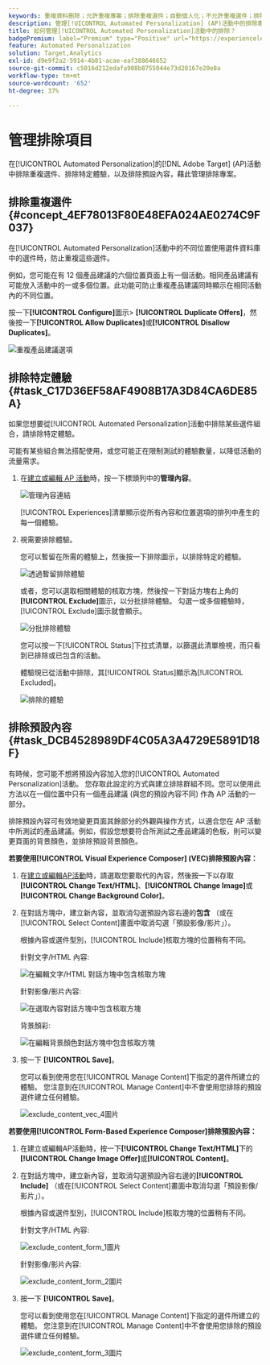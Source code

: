 ```yaml
---
keywords: 重複資料刪除；允許重複專案；排除重複選件；自動個人化；不允許重複選件；排除；預設內容；
description: 管理[!UICONTROL Automated Personalization] (AP)活動中的排除專案。
title: 如何管理[!UICONTROL Automated Personalization]活動中的排除？
badgePremium: label="Premium" type="Positive" url="https://experienceleague.adobe.com/docs/target/using/introduction/intro.html?lang=en#premium newtab=true" tooltip="檢視Target Premium包含的內容。"
feature: Automated Personalization
solution: Target,Analytics
exl-id: d9e9f2a2-5914-4b81-acae-eaf388646652
source-git-commit: c5016d212edafa908b8755044e73d28167e20e8a
workflow-type: tm+mt
source-wordcount: '652'
ht-degree: 37%

---
```


# 管理排除項目

在[!UICONTROL Automated Personalization]的[!DNL Adobe Target] (AP)活動中排除重複選件、排除特定體驗，以及排除預設內容，藉此管理排除專案。

## 排除重複選件 {#concept_4EF78013F80E48EFA024AE0274C9F037}

在[!UICONTROL Automated Personalization]活動中的不同位置使用選件資料庫中的選件時，防止重複這些選件。

例如，您可能在有 12 個產品建議的六個位置頁面上有一個活動。相同產品建議有可能放入活動中的一或多個位置。此功能可防止重複產品建議同時顯示在相同活動內的不同位置。

按一下&#x200B;**[!UICONTROL Configure]**&#x200B;圖示> **[!UICONTROL Duplicate Offers]**，然後按一下&#x200B;**[!UICONTROL Allow Duplicates]**&#x200B;或&#x200B;**[!UICONTROL Disallow Duplicates]**。

![重複產品建議選項](/help/main/c-activities/t-automated-personalization/assets/duplicate_offers-new.png)

## 排除特定體驗 {#task_C17D36EF58AF4908B17A3D84CA6DE85A}

如果您想要從[!UICONTROL Automated Personalization]活動中排除某些選件組合，請排除特定體驗。

可能有某些組合無法搭配使用，或您可能正在限制測試的體驗數量，以降低活動的流量需求。

1. 在[建立或編輯 AP 活動](/help/main/c-activities/t-automated-personalization/create-ap-activity.md)時，按一下標頭列中的&#x200B;**管理內容**。

   ![管理內容連結](/help/main/c-activities/t-automated-personalization/assets/manage-content.png)

   [!UICONTROL Experiences]清單顯示從所有內容和位置選項的排列中產生的每一個體驗。

1. 視需要排除體驗。

   您可以暫留在所需的體驗上，然後按一下排除圖示，以排除特定的體驗。

   ![透過暫留排除體驗](/help/main/c-activities/t-automated-personalization/assets/exclude_exp_1a.png)

   或者，您可以選取相關體驗的核取方塊，然後按一下對話方塊右上角的&#x200B;**[!UICONTROL Exclude]**&#x200B;圖示，以分批排除體驗。 勾選一或多個體驗時，[!UICONTROL Exclude]圖示就會顯示。

   ![分批排除體驗](/help/main/c-activities/t-automated-personalization/assets/exclude_exp_2a.png)

   您可以按一下[!UICONTROL Status]下拉式清單，以篩選此清單檢視，而只看到已排除或已包含的活動。

   體驗現已從活動中排除，其[!UICONTROL Status]顯示為[!UICONTROL Excluded]。

   ![排除的體驗](/help/main/c-activities/t-automated-personalization/assets/exclude_exp_3a.png)

## 排除預設內容 {#task_DCB4528989DF4C05A3A4729E5891D18F}

有時候，您可能不想將預設內容加入您的[!UICONTROL Automated Personalization]活動。 您存取此設定的方式與建立排除群組不同。您可以使用此方法以在一個位置中只有一個產品建議 (與您的預設內容不同) 作為 AP 活動的一部分。

排除預設內容可有效地變更頁面其餘部分的外觀與操作方式，以適合您在 AP 活動中所測試的產品建議。例如，假設您想要符合所測試之產品建議的色板，則可以變更頁面的背景顏色，並排除預設背景顏色。

**若要使用[!UICONTROL Visual Experience Composer] (VEC)排除預設內容：**

1. 在[建立或編輯AP活動](/help/main/c-activities/t-automated-personalization/create-ap-activity.md)時，請選取您要取代的內容，然後按一下以存取&#x200B;**[!UICONTROL Change Text/HTML]**、**[!UICONTROL Change Image]**&#x200B;或&#x200B;**[!UICONTROL Change Background Color]**。
1. 在對話方塊中，建立新內容，並取消勾選預設內容右邊的&#x200B;**包含** （或在[!UICONTROL Select Content]畫面中取消勾選「預設影像/影片」）。

   根據內容或選件型別，[!UICONTROL Include]核取方塊的位置稍有不同。

   針對文字/HTML 內容:

   ![在編輯文字/HTML 對話方塊中包含核取方塊](/help/main/c-activities/t-automated-personalization/assets/exclude_content_vec_1a.png)

   針對影像/影片內容:

   ![在選取內容對話方塊中包含核取方塊](/help/main/c-activities/t-automated-personalization/assets/exclude_content_vec_2a.png)

   背景顏彩:

   ![在編輯背景顏色對話方塊中包含核取方塊](/help/main/c-activities/t-automated-personalization/assets/exclude_content_vec_3a.png)

1. 按一下 **[!UICONTROL Save]**。

   您可以看到使用您在[!UICONTROL Manage Content]下指定的選件所建立的體驗。 您注意到在[!UICONTROL Manage Content]中不會使用您排除的預設選件建立任何體驗。

   ![exclude_content_vec_4圖片](assets/exclude_content_vec_4.png)

**若要使用[!UICONTROL Form-Based Experience Composer]排除預設內容：**

1. 在建立或編輯AP活動時，按一下&#x200B;**[!UICONTROL Change Text/HTML]**&#x200B;下的&#x200B;**[!UICONTROL Change Image Offer]**&#x200B;或&#x200B;**[!UICONTROL Content]**。
1. 在對話方塊中，建立新內容，並取消勾選預設內容右邊的&#x200B;**[!UICONTROL Include]** （或在[!UICONTROL Select Content]畫面中取消勾選「預設影像/影片」）。

   根據內容或選件型別，[!UICONTROL Include]核取方塊的位置稍有不同。

   針對文字/HTML 內容:

   ![exclude_content_form_1圖片](assets/exclude_content_form_1.png)

   針對影像/影片內容:

   ![exclude_content_form_2圖片](assets/exclude_content_form_2.png)

1. 按一下 **[!UICONTROL Save]**。

   您可以看到使用您在[!UICONTROL Manage Content]下指定的選件所建立的體驗。 您注意到在[!UICONTROL Manage Content]中不會使用您排除的預設選件建立任何體驗。

   ![exclude_content_form_3圖片](assets/exclude_content_form_3.png)
